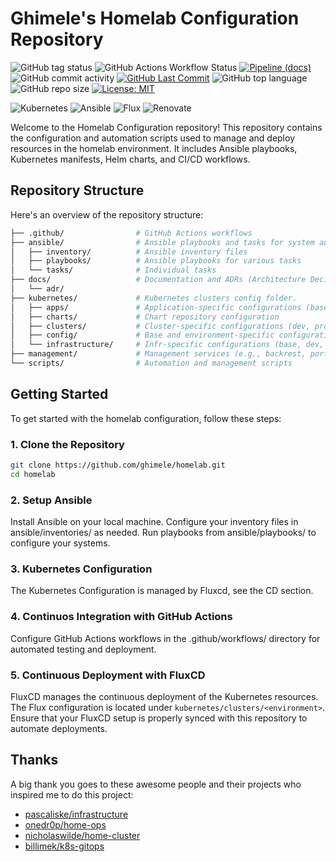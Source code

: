 # Ghimele's Homelab Configuration Repository
![GitHub tag status](https://img.shields.io/github/checks-status/ghimele/homelab/main?style=)
![GitHub Actions Workflow Status](https://img.shields.io/github/actions/workflow/status/ghimele/homelab/ci.yaml?style=flat-square)
 [![Pipeline (docs)](https://img.shields.io/github/actions/workflow/status/ghimele/homelab/docs.yml?branch=main&label=docs&style=flat-square)](https://github.com/ghimele/homelab/actions/workflows/docs.yml) ![GitHub commit activity](https://img.shields.io/github/commit-activity/m/ghimele/homelab?style=flat-square) [![GitHub Last Commit](https://img.shields.io/github/last-commit/ghimele/homelab?style=flat-square)](https://github.com/ghimele/homelab/commits/main) ![GitHub top language](https://img.shields.io/github/languages/top/ghimele/homelab?style=flat-square) ![GitHub repo size](https://img.shields.io/github/repo-size/ghimele/homelab?style=flat-square) [![License: MIT](https://img.shields.io/badge/License-MIT-blue.svg?style=flat-square)](https://opensource.org/licenses/MIT)

![Kubernetes](https://img.shields.io/badge/kubernetes-%23326ce5.svg?style=flat-square&logo=kubernetes&logoColor=white) ![Ansible](https://img.shields.io/badge/ansible-%231A1918.svg?style=flat-square&logo=ansible&logoColor=white) ![Flux](https://img.shields.io/badge/flux-5468ff?style=flat-square&logo=flux&logoColor=white) ![Renovate](https://img.shields.io/badge/Renovate-308be3?style=flat-square&logo=renovate&logoColor=white)



Welcome to the Homelab Configuration repository! This repository contains the configuration and automation scripts used to manage and deploy resources in the homelab environment. It includes Ansible playbooks, Kubernetes manifests, Helm charts, and CI/CD workflows.

## Repository Structure

Here's an overview of the repository structure:
```bash
├── .github/                # GitHub Actions workflows
├── ansible/                # Ansible playbooks and tasks for system automation
│   ├── inventory/          # Ansible inventory files
│   ├── playbooks/          # Ansible playbooks for various tasks
│   └── tasks/              # Individual tasks
├── docs/                   # Documentation and ADRs (Architecture Decision Records)
│   └── adr/
├── kubernetes/             # Kubernetes clusters config folder.
│   ├── apps/               # Application-specific configurations (base, dev, prod, test).
│   ├── charts/             # Chart repository configuration
│   ├── clusters/           # Cluster-specific configurations (dev, prod, test).
│   ├── config/             # Base and environment-specific configurations for Kubernetes custom resources such as cert issuers and networks policies
│   └── infrastructure/     # Infr-specific configurations (base, dev, prod, test). Contains common infra tools for Kubernetes controllers such as traefik and cert-manager
├── management/             # Management services (e.g., backrest, portainer, xen-orchestra). The services are installed in a deicated VM using docker compose.
└── scripts/                # Automation and management scripts
```

## Getting Started

To get started with the homelab configuration, follow these steps:

### 1. Clone the Repository
  ```bash
  git clone https://github.com/ghimele/homelab.git
  cd homelab
  ```
### 2. Setup Ansible

  Install Ansible on your local machine.
  Configure your inventory files in ansible/inventories/ as needed.
  Run playbooks from ansible/playbooks/ to configure your systems.

### 3. Kubernetes Configuration
  The Kubernetes Configuration is managed by Fluxcd, see the CD section.

### 4. Continuos Integration with GitHub Actions
  Configure GitHub Actions workflows in the .github/workflows/ directory for automated testing and deployment.

### 5. Continuous Deployment with FluxCD
  FluxCD manages the continuous deployment of the Kubernetes resources. The Flux configuration is located under `kubernetes/clusters/<environment>`. Ensure that your FluxCD setup is properly synced with this repository to automate deployments.

## Thanks

A big thank you goes to these awesome people and their projects who inspired me to do this project:

- [pascaliske/infrastructure](https://github.com/pascaliske/infrastructure)
- [onedr0p/home-ops](https://github.com/onedr0p/home-ops)
- [nicholaswilde/home-cluster](https://github.com/nicholaswilde/home-cluster)
- [billimek/k8s-gitops](https://github.com/billimek/k8s-gitops)

